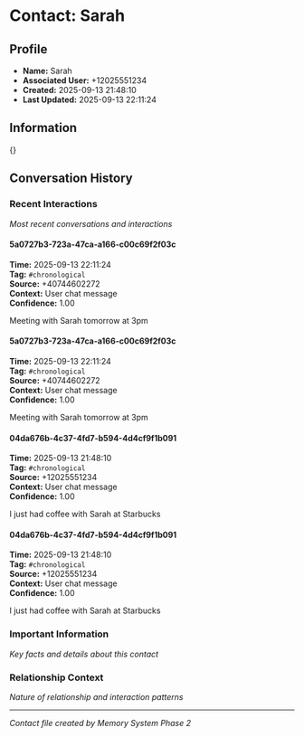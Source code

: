 # Contact: Sarah

## Profile
- **Name:** Sarah
- **Associated User:** +12025551234
- **Created:** 2025-09-13 21:48:10
- **Last Updated:** 2025-09-13 22:11:24

## Information
{}


## Conversation History

### Recent Interactions
*Most recent conversations and interactions*

#### 5a0727b3-723a-47ca-a166-c00c69f2f03c
**Time:** 2025-09-13 22:11:24  
**Tag:** `#chronological`  
**Source:** +40744602272  
**Context:** User chat message  
**Confidence:** 1.00  

Meeting with Sarah tomorrow at 3pm


#### 5a0727b3-723a-47ca-a166-c00c69f2f03c
**Time:** 2025-09-13 22:11:24  
**Tag:** `#chronological`  
**Source:** +40744602272  
**Context:** User chat message  
**Confidence:** 1.00  

Meeting with Sarah tomorrow at 3pm


#### 04da676b-4c37-4fd7-b594-4d4cf9f1b091
**Time:** 2025-09-13 21:48:10  
**Tag:** `#chronological`  
**Source:** +12025551234  
**Context:** User chat message  
**Confidence:** 1.00  

I just had coffee with Sarah at Starbucks


#### 04da676b-4c37-4fd7-b594-4d4cf9f1b091
**Time:** 2025-09-13 21:48:10  
**Tag:** `#chronological`  
**Source:** +12025551234  
**Context:** User chat message  
**Confidence:** 1.00  

I just had coffee with Sarah at Starbucks


### Important Information
*Key facts and details about this contact*

### Relationship Context
*Nature of relationship and interaction patterns*

---

*Contact file created by Memory System Phase 2*
